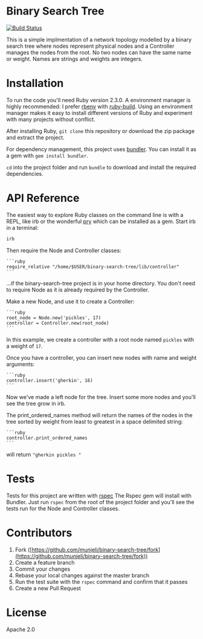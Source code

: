 # Binary Search Tree
[![Build Status](https://travis-ci.org/munjeli/binary-search-tree.svg?branch=master)](https://travis-ci.org/munjeli/binary-search-tree)

This is a simple implmentation of a network topology modelled by a binary search tree where nodes represent physical nodes and a Controller manages the nodes from the root. No two nodes can have the same name or weight. Names are strings and weights are integers.

# Installation

To run the code you'll need Ruby version 2.3.0\. A environment manager is highly recommended: I prefer [rbenv](https://github.com/rbenv/rbenv) with [ruby-build](https://github.com/rbenv/ruby-build). Using an environment manager makes it easy to install different versions of Ruby and experiment with many projects without conflict.

After installing Ruby, `git clone` this repository or download the zip package and extract the project.

For dependency management, this project uses [bundler](http://bundler.io). You can install it as a gem with `gem install bundler`.

`cd` into the project folder and run `bundle` to download and install the required dependencies.

# API Reference

The easiest way to explore Ruby classes on the command line is with a REPL, like irb or the wonderful [pry](http://pryrepl.org/) which can be installed as a gem. Start irb in a terminal:

```ruby
irb
```

Then require the Node and Controller classes:

    ```ruby
    require_relative "/home/$USER/binary-search-tree/lib/controller"
    ```

...if the binary-search-tree project is in your home directory. You don't need to require Node as it is already required by the Controller.

Make a new Node, and use it to create a Controller:

    ```ruby
    root_node = Node.new('pickles', 17)
    controller = Controller.new(root_node)
    ```

In this example, we create a controller with a root node named `pickles` with a weight of `17`.  

Once you have a controller, you can insert new nodes with name and weight arguments:

    ```ruby
    controller.insert('gherkin', 16)
    ```

Now we've made a left node for the tree. Insert some more nodes and you'll see the tree grow in irb.

The print_ordered_names method will return the names of the nodes in the tree sorted by weight from least to greatest in a space delimited string:

    ```ruby
    controller.print_ordered_names
    ```

will return `"gherkin pickles "`

# Tests

Tests for this project are written with [rspec](http://rspec.info/) The Rspec gem will install with Bundler. Just run `rspec` from the root of the project folder and you'll see the tests run for the Node and Controller classes.

# Contributors

1. Fork ([https://github.com/munjeli/binary-search-tree/fork](https://github.com/munjeli/binary-search-tree/fork))
1. Create a feature branch
1. Commit your changes
1. Rebase your local changes against the master branch
1. Run the test suite with the `rspec` command and confirm that it passes
1. Create a new Pull Request

# License

Apache 2.0

